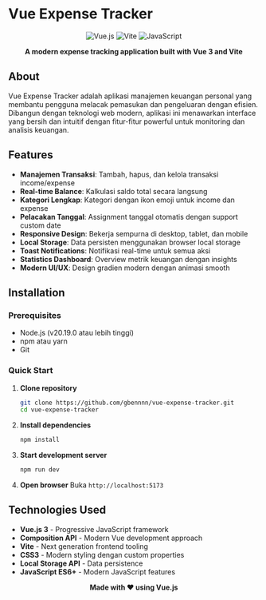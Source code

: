 # Vue Expense Tracker

<div align="center">

![Vue.js](https://img.shields.io/badge/Vue.js-3.5.18-4FC08D?style=for-the-badge&logo=vue.js&logoColor=white)
![Vite](https://img.shields.io/badge/Vite-7.0.6-646CFF?style=for-the-badge&logo=vite&logoColor=white)
![JavaScript](https://img.shields.io/badge/JavaScript-ES6+-F7DF1E?style=for-the-badge&logo=javascript&logoColor=black)

**A modern expense tracking application built with Vue 3 and Vite**

</div>

## About

Vue Expense Tracker adalah aplikasi manajemen keuangan personal yang membantu pengguna melacak pemasukan dan pengeluaran dengan efisien. Dibangun dengan teknologi web modern, aplikasi ini menawarkan interface yang bersih dan intuitif dengan fitur-fitur powerful untuk monitoring dan analisis keuangan.

## Features

- **Manajemen Transaksi**: Tambah, hapus, dan kelola transaksi income/expense
- **Real-time Balance**: Kalkulasi saldo total secara langsung
- **Kategori Lengkap**: Kategori dengan ikon emoji untuk income dan expense
- **Pelacakan Tanggal**: Assignment tanggal otomatis dengan support custom date
- **Responsive Design**: Bekerja sempurna di desktop, tablet, dan mobile
- **Local Storage**: Data persisten menggunakan browser local storage
- **Toast Notifications**: Notifikasi real-time untuk semua aksi
- **Statistics Dashboard**: Overview metrik keuangan dengan insights
- **Modern UI/UX**: Design gradien modern dengan animasi smooth

## Installation

### Prerequisites

- Node.js (v20.19.0 atau lebih tinggi)
- npm atau yarn
- Git

### Quick Start

1. **Clone repository**

   ```bash
   git clone https://github.com/gbennnn/vue-expense-tracker.git
   cd vue-expense-tracker
   ```

2. **Install dependencies**

   ```bash
   npm install
   ```

3. **Start development server**

   ```bash
   npm run dev
   ```

4. **Open browser**
   Buka `http://localhost:5173`

## Technologies Used

- **Vue.js 3** - Progressive JavaScript framework
- **Composition API** - Modern Vue development approach
- **Vite** - Next generation frontend tooling
- **CSS3** - Modern styling dengan custom properties
- **Local Storage API** - Data persistence
- **JavaScript ES6+** - Modern JavaScript features

<div align="center">

**Made with ❤️ using Vue.js**

</div>
